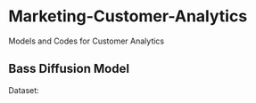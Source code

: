 # Marketing-Customer-Analytics
Models and Codes for Customer Analytics

## Bass Diffusion Model
Dataset: 
